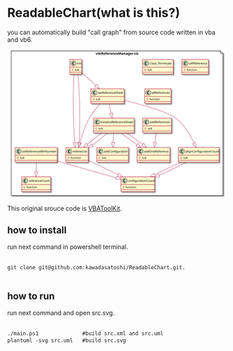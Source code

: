 # ReadableChart(what is this?)

you can automatically build "call graph" from source code written in vba and vb6.

<img src="https://raw.githubusercontent.com/kawadasatoshi/ReadableChart/main/sample/src.svg">

This original srouce code is <a href="https://github.com/jpimbert/VBAToolKit/blob/master/Source/ConfProd/vtkReferenceManager.cls">VBAToolKit</a>.



## how to install

run next command in powershell terminal.

<pre><code>
git clone git@github.com:kawadasatoshi/ReadableChart.git.

</code></pre>



## how to run

run next command and open src.svg.

<pre><code>
./main.ps1              #build src.xml and src.uml
plantuml -svg src.uml   #build src.svg

</code></pre>







